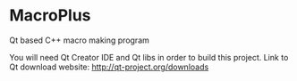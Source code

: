 MacroPlus
=========

Qt based C++ macro making program

You will need Qt Creator IDE and Qt libs in order to build this project.
Link to Qt download website: http://qt-project.org/downloads
